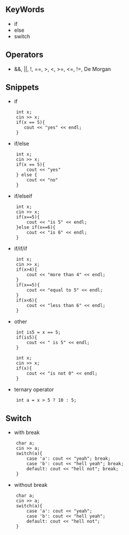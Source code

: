 ## KeyWords
- if
- else
- switch

## Operators
- &&, ||, !, ==, >, <, >=, <=, !=, De Morgan

## Snippets
- if

```
	int x;
	cin >> x;
	if(x == 5){
	   cout << "yes" << endl;
	}
```

- if/else

```
	int x;
	cin >> x; 
	if(x == 5){
		cout << "yes"
	} else {
		cout << "no"
	}
```

- if/elseif

```		
	int x;
	cin >> x;
	if(x==5){
		cout << "is 5" << endl;
	}else if(x==6){
		cout << "is 6" << endl;
	}
```

- if/if/if

```
	int x;
	cin >> x;
	if(x>4){
		cout << "more than 4" << endl;
	}
	if(x==5){
		cout << "equal to 5" << endl;
	}
	if(x<6){
		cout << "less than 6" << endl;
	}
```

- other

``` 
	int is5 = x == 5;
	if(is5){
		cout << " is 5" << endl;
	}
```

```
	int x;
	cin >> x;
	if(x){
		cout << "is not 0" << endl;
	}
```

- ternary operator

```
	int a = x > 5 ? 10 : 5;
```

## Switch

- with break

```
    char a;
    cin >> a;
    switch(a){
        case 'a': cout << "yeah"; break;
        case 'b': cout << "hell yeah"; break;
        default: cout << "hell not"; break;
    }
```

- without break

```
    char a;
    cin >> a;
    switch(a){
        case 'a': cout << "yeah";
        case 'b': cout << "hell yeah";
        default: cout << "hell not";
    }
```

